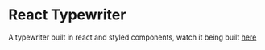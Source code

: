 # React Typewriter 

A typewriter built in react and styled components, watch it being built [here](https://youtu.be/BGLU-Eb7pvA)
